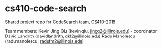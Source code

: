 # cs410-code-search
Shared project repo for CodeSearch team, CS410-2018

Team members:
  Kevin Jing Qiu (kevinjqiu, jingq2@illinois.edu)  - coordinator 
  David Landrith (davidlandrith, dkl2@illinois.edu) 
  Radu Manolescu (radumanolescu, radufm2@illinois.edu)
